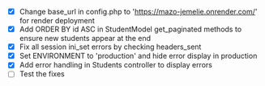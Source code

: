 - [x] Change base_url in config.php to 'https://mazo-jemelie.onrender.com/' for render deployment
- [x] Add ORDER BY id ASC in StudentModel get_paginated methods to ensure new students appear at the end
- [x] Fix all session ini_set errors by checking headers_sent
- [x] Set ENVIRONMENT to 'production' and hide error display in production
- [x] Add error handling in Students controller to display errors
- [ ] Test the fixes
